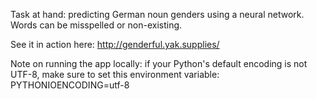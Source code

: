 Task at hand: predicting German noun genders using a neural network. Words can be misspelled or non-existing.

See it in action here: http://genderful.yak.supplies/

Note on running the app locally: if your Python's default encoding is not UTF-8, make sure to set this environment variable:
PYTHONIOENCODING=utf-8
